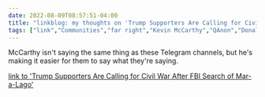 ---date: 2022-08-09T08:57:51-04:00title: "linkblog: my thoughts on 'Trump Supporters Are Calling for Civil War After FBI Search of Mar-a-Lago'"tags: ["link","Communities","far right","Kevin McCarthy","QAnon","Donald Trump"]---McCarthy isn't saying the same thing as these Telegram channels, but he's making it easier for them to say what they're saying. [link to 'Trump Supporters Are Calling for Civil War After FBI Search of Mar-a-Lago'](https://www.vice.com/en/article/5d39zq/trump-supporters-civil-war-fbi-search-mar-a-lago)